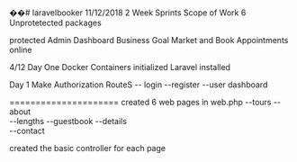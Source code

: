 ��#   l a r a v e l b o o k e r  
 11/12/2018
2 Week Sprints
Scope of Work
6 Unprotetected packages

protected Admin Dashboard
Business Goal Market and Book Appointments online

4/12
Day One Docker Containers initialized Laravel installed

Day 1
Make Authorization RouteS -- login --register  --user dashboard


=====================
created 6 web pages in web.php
 --tours
 --about  
 --lengths
 --guestbook
 --details  
 --contact  

 created the basic controller for each page
